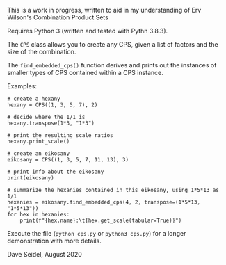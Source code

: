 This is a work in progress, written to aid in my understanding of Erv Wilson's Combination Product Sets

Requires Python 3 (written and tested with Pythn 3.8.3).

The `CPS` class allows you to create any CPS, given a list of factors and the size of the combination.

The `find_embedded_cps()` function derives and prints out the instances of smaller types of CPS contained within a CPS instance.

Examples:
```
# create a hexany
hexany = CPS((1, 3, 5, 7), 2)

# decide where the 1/1 is
hexany.transpose(1*3, "1*3")

# print the resulting scale ratios
hexany.print_scale()
```

```
# create an eikosany
eikosany = CPS((1, 3, 5, 7, 11, 13), 3)

# print info about the eikosany
print(eikosany)

# summarize the hexanies contained in this eikosany, using 1*5*13 as 1/1
hexanies = eikosany.find_embedded_cps(4, 2, transpose=(1*5*13, "1*5*13"))
for hex in hexanies:
    print(f"{hex.name}:\t{hex.get_scale(tabular=True)}")
```

Execute the file (`python cps.py` or `python3 cps.py`) for a longer demonstration with more details.

Dave Seidel, August 2020
